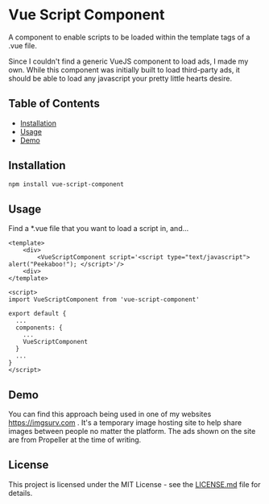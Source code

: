 # Vue Script Component
A component to enable scripts to be loaded within the template tags of a .vue file.

Since I couldn't find a generic VueJS component to load ads, I made my own. While this component was initially built to load third-party ads, it should be able to load any javascript your pretty little hearts desire.

## Table of Contents
- [Installation](#installation)
- [Usage](#usage)
- [Demo](#demo)

## Installation

``` bash
npm install vue-script-component
```

## Usage

Find a *.vue file that you want to load a script in, and...
``` vue
<template>
    <div>
        <VueScriptComponent script='<script type="text/javascript"> alert("Peekaboo!"); </script>'/>
    <div>
</template>

<script>
import VueScriptComponent from 'vue-script-component'

export default {
  ...
  components: {
    ...
    VueScriptComponent
  }
  ...
}
</script>

```

## Demo

You can find this approach being used in one of my websites https://imgsurv.com . It's a temporary image hosting site to help share images between people no matter the platform. The ads shown on the site are from Propeller at the time of writing.

## License

This project is licensed under the MIT License - see the [LICENSE.md](LICENSE.md) file for details.